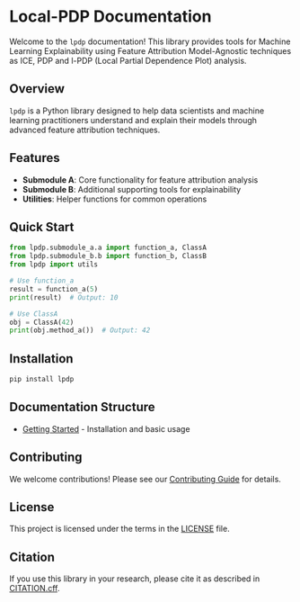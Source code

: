 # Local-PDP Documentation

Welcome to the `lpdp` documentation! This library provides tools for Machine Learning Explainability using Feature Attribution Model-Agnostic techniques as ICE, PDP and l-PDP (Local Partial Dependence Plot) analysis.

## Overview

`lpdp` is a Python library designed to help data scientists and machine learning practitioners understand and explain their models through advanced feature attribution techniques.

## Features

- **Submodule A**: Core functionality for feature attribution analysis
- **Submodule B**: Additional supporting tools for explainability
- **Utilities**: Helper functions for common operations

## Quick Start

```python
from lpdp.submodule_a.a import function_a, ClassA
from lpdp.submodule_b.b import function_b, ClassB
from lpdp import utils

# Use function_a
result = function_a(5)
print(result)  # Output: 10

# Use ClassA
obj = ClassA(42)
print(obj.method_a())  # Output: 42
```

## Installation

```bash
pip install lpdp
```

## Documentation Structure

- [Getting Started](getting-started.md) - Installation and basic usage

## Contributing

We welcome contributions! Please see our [Contributing Guide](../CONTRIBUTING.md) for details.

## License

This project is licensed under the terms in the [LICENSE](../LICENSE) file.

## Citation

If you use this library in your research, please cite it as described in [CITATION.cff](../CITATION.cff).
